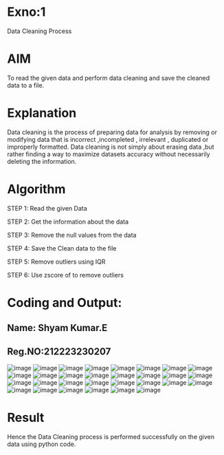 # Exno:1
Data Cleaning Process

# AIM
To read the given data and perform data cleaning and save the cleaned data to a file.

# Explanation
Data cleaning is the process of preparing data for analysis by removing or modifying data that is incorrect ,incompleted , irrelevant , duplicated or improperly formatted. Data cleaning is not simply about erasing data ,but rather finding a way to maximize datasets accuracy without necessarily deleting the information.

# Algorithm
STEP 1: Read the given Data

STEP 2: Get the information about the data

STEP 3: Remove the null values from the data

STEP 4: Save the Clean data to the file

STEP 5: Remove outliers using IQR

STEP 6: Use zscore of to remove outliers

# Coding and Output:
## Name: Shyam Kumar.E
## Reg.NO:212223230207


![image](https://github.com/DHINESH-SEC/exno1/assets/139416219/679a55e2-421b-4142-a642-dd81056db9d1)
![image](https://github.com/DHINESH-SEC/exno1/assets/139416219/bb9d8ba3-04f8-44ec-8b89-1b54b94102c6)
![image](https://github.com/DHINESH-SEC/exno1/assets/139416219/1cecae74-c268-4853-ae79-8d5a39ec3abf)
![image](https://github.com/Meenu2823/exno1/assets/139416219/183793f3-b320-4e26-a68b-f89e3c6c2d3e)
![image](https://github.com/Meenu2823/exno1/assets/139416219/018fe2b7-13d6-49c9-86ee-64496de61490)
![image](https://github.com/Meenu2823/exno1/assets/139416219/88f04191-1b64-46bb-a1c7-6ae49eb5c951)
![image](https://github.com/Meenu2823/exno1/assets/139416219/0c770076-888c-42da-af70-8c862fcee7aa)
![image](https://github.com/Meenu2823/exno1/assets/139416219/8d652d8f-d72b-43bc-9153-00e13445b986)
![image](https://github.com/Meenu2823/exno1/assets/139416219/8925bab5-68f4-47de-8ee8-a7016641a4e2)
![image](https://github.com/Meenu2823/exno1/assets/139416219/75bd4563-7025-489b-aac8-5a4031c1cc03)
![image](https://github.com/Meenu2823/exno1/assets/139416219/788ee12b-868f-41c3-9a74-2c128e1b9365)
![image](https://github.com/Meenu2823/exno1/assets/139416219/4f531afc-f1bd-4652-b11d-b4501d093747)
![image](https://github.com/Meenu2823/exno1/assets/139416219/1577cdd8-733b-48e4-8b4a-f8fe6b77a8a7)
![image](https://github.com/Meenu2823/exno1/assets/139416219/f872aa64-d62c-4f31-b9c3-3ff1af6464d8)
![image](https://github.com/Meenu2823/exno1/assets/139416219/15ed5cb5-175c-48a0-92d1-6a516e63fa7a)
![image](https://github.com/Meenu2823/exno1/assets/139416219/01f29686-bdaa-45b7-897f-31497c7be579)
![image](https://github.com/Meenu2823/exno1/assets/139416219/a87fb070-c6cb-4424-abb8-30fecfeeaaa0)
![image](https://github.com/Meenu2823/exno1/assets/139416219/a0764bf3-bc72-4ba8-84a9-1320caa9eae7)
![image](https://github.com/Meenu2823/exno1/assets/139416219/60353dae-dad3-4bab-a90d-d84f77e569f7)
![image](https://github.com/Meenu2823/exno1/assets/139416219/f7367828-b9c0-4e32-a336-4314c93c3fc3)
![image](https://github.com/Meenu2823/exno1/assets/139416219/50cbdf72-9f8b-4d20-b106-47af3af1e105)
![image](https://github.com/Meenu2823/exno1/assets/139416219/7dcad485-6a8c-45ae-bfb9-d3c5cd8b6c51)
![image](https://github.com/Meenu2823/exno1/assets/139416219/3ac65ac9-5d1a-4dcd-bacd-5f2b996dbb85)
![image](https://github.com/Meenu2823/exno1/assets/139416219/dd136a7f-b21d-449f-8ebd-5ec65bf2a469)
![image](https://github.com/Meenu2823/exno1/assets/139416219/2d548df2-7ec3-4212-8c36-b7f9fa526a09)
![image](https://github.com/Meenu2823/exno1/assets/139416219/16459118-c5ab-4ea2-b1d7-53b27d4f634f)
![image](https://github.com/Meenu2823/exno1/assets/139416219/4a84c9bc-de59-4422-9532-18c239a29186)
![image](https://github.com/Meenu2823/exno1/assets/139416219/d9add891-41f1-457f-836f-dca98c344008)
![image](https://github.com/Meenu2823/exno1/assets/139416219/dad1e398-34b0-4262-8ed2-3617f10943b8)
![image](https://github.com/Meenu2823/exno1/assets/139416219/d5f92e8b-d3e2-4b50-9431-11b46267f649)



# Result
Hence the Data Cleaning process is performed successfully on the given data using python code.       
